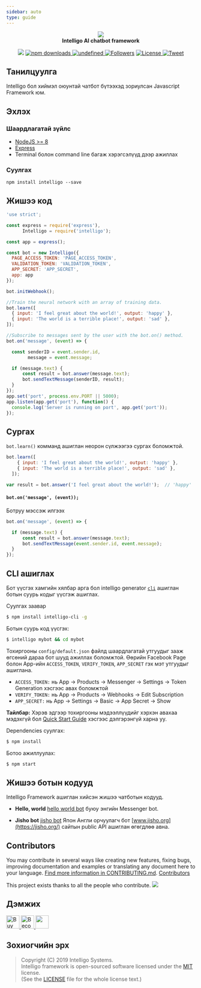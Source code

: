 ```yaml
---
sidebar: auto
type: guide
---
```


<p align="center">
	<img src="https://raw.githubusercontent.com/intelligo-systems/intelligo/master/.github/intelligo-logo.png"/>
<br>
	<b>Intelligo AI chatbot framework</b>
</p>
<p align="center">
    <a class="badge-align" href="https://www.codacy.com/app/tortuvshin/intelligo?utm_source=github.com&amp;utm_medium=referral&amp;utm_content=techstar-inc/intelligo&amp;utm_campaign=Badge_Grade"><img src="https://api.codacy.com/project/badge/Grade/c7f41b9927fe4d2a9b18e564e23294cc"/></a>
   <a href="https://www.npmjs.com/package/intelligo">
      <img alt="npm downloads" src="https://img.shields.io/npm/dt/intelligo.svg?style=flat-square">
    </a>
     <a href="https://www.npmjs.com/package/intelligo">
        <img alt="undefined" src="https://img.shields.io/npm/v/intelligo.svg?style=flat-square">
        </a>
    <a href="https://github.com/tortuvshin/">
        <img src="https://img.shields.io/github/followers/tortuvshin.svg?style=social&label=Follow"
            alt="Followers"></a>
    <a href="https://github.com/intelligo-systems/intelligo/blob/master/LICENSE">
            <img alt="License" src="https://img.shields.io/github/license/intelligo-systems/intelligo.svg?colorB=blue&style=flat-square">
           </a>
      <a href="https://twitter.com/intent/tweet?text=Wow:&url=https://github.com/intelligo-systems/intelligo">
     <img alt="Tweet" src="https://img.shields.io/twitter/url/http/shields.io.svg?style=social">
     </a>
</p>

## Танилцуулга

Intelligo бол хиймэл оюунтай чатбот бүтээхэд зориулсан Javascript Framework юм.

## Эхлэх

### Шаардлагатай зүйлс

- [NodeJS >= 8](https://nodejs.org/)
- [Express](https://expressjs.com/)
- Terminal болон command line багаж хэрэгсэлүүд дээр ажиллах

### Суулгах

```
npm install intelligo --save
```

## Жишээ код

```js
'use strict';

const express = require('express'),
      Intelligo = require('intelligo');

const app = express();

const bot = new Intelligo({
  PAGE_ACCESS_TOKEN: 'PAGE_ACCESS_TOKEN',
  VALIDATION_TOKEN: 'VALIDATION_TOKEN',
  APP_SECRET: 'APP_SECRET',
  app: app
});

bot.initWebhook();

//Train the neural network with an array of training data.
bot.learn([
  { input: 'I feel great about the world!', output: 'happy' },
  { input: 'The world is a terrible place!', output: 'sad' },
]);

//Subscribe to messages sent by the user with the bot.on() method.
bot.on('message', (event) => {

  const senderID = event.sender.id,
        message = event.message;

  if (message.text) {
      const result = bot.answer(message.text);
      bot.sendTextMessage(senderID, result);
  }
});
app.set('port', process.env.PORT || 5000);
app.listen(app.get('port'), function() {
  console.log('Server is running on port', app.get('port'));
});
```

## Сургах

`bot.learn()` комманд ашиглан неорон сүлжээгээ сургах боломжтой. 

```js
bot.learn([
    { input: 'I feel great about the world!', output: 'happy' },
    { input: 'The world is a terrible place!', output: 'sad' },
  ]);

var result = bot.answer('I feel great about the world!');  // 'happy'
```

#### `bot.on('message', (event));`

Ботруу мэссэж илгээх

```js
bot.on('message', (event) => {

  if (message.text) {
      const result = bot.answer(message.text);
      bot.sendTextMessage(event.sender.id, event.message);
  }
});
```

## СLI ашиглах

Бот үүсгэх хамгийн хялбар арга бол intelligo generator [`cli`](https://github.com/intelligo-systems/intelligo-cli) ашиглан ботын суурь кодыг үүсгэж ашиглах.

Суулгах заавар

```bash
$ npm install intelligo-cli -g
```
Ботын суурь код үүсгэх:

```bash
$ intelligo mybot && cd mybot
```

Тохиргооны `config/default.json` файлд шаардлагатай утгуудыг зааж өгсөний дараа бот шууд ажиллах боломжтой. Өөрийн Facebook Page болон App-ийн `ACCESS_TOKEN`, `VERIFY_TOKEN`, `APP_SECRET` гэх мэт утгуудыг ашиглана.

- `ACCESS_TOKEN:` нь App -> Products -> Messenger -> Settings -> Token Generation хэсгээс авах боломжтой
- `VERIFY_TOKEN:` нь App -> Products -> Webhooks -> Edit Subscription
- `APP_SECRET:` нь App -> Settings -> Basic -> App Secret -> Show

**Тайлбар:** Хэрэв эдгээр тохиргооны мэдээллүүдийг хэрхэн авахаа мэдэхгүй бол [Quick Start Guide](https://developers.facebook.com/docs/messenger-platform/guides/quick-start) хэсгээс дэлгэрэнгүй харна уу.

Dependencies суулгах:

```bash
$ npm install
```

Ботоо ажиллуулах:

```bash
$ npm start
```
## Жишээ ботын кодууд

Intelligo Framework ашиглан хийсэн жишээ чатботын кодууд.

- **Hello, world** [hello world bot](https://github.com/intelligo-systems/intelligo/blob/master/samples/hello-bot) буюу энгийн Messenger bot.

- **Jisho bot** [jisho bot](https://github.com/intelligo-systems/intelligo/blob/master/samples/jisho-bot) Япон Англи орчуулагч бот [www.jisho.org](https://jisho.org/) сайтын public API ашиглан өгөгдлөө авна.


## Contributors

You may contribute in several ways like creating new features, fixing bugs, improving documentation and examples
or translating any document here to your language. [Find more information in CONTRIBUTING.md](CONTRIBUTING.md).
<a href="https://github.com/intelligo-systems/intelligo/graphs/contributors">Contributors</a>

This project exists thanks to all the people who contribute.
<a href="https://github.com/intelligo-systems/intelligo/contributors"><img src="https://opencollective.com/intelligo/contributors.svg?width=890&button=false" /></a>

## Дэмжих

 <a href='https://www.ko-fi.com/turtuvshin' target="_blank">
    <img src='https://az743702.vo.msecnd.net/cdn/kofi3.png?v=0' height='35' alt='Buy Me a Coffee at ko-fi.com' />
 </a> 
 <a href='https://www.patreon.com/turtuvshin' target="_blank">
    <img src='https://c5.patreon.com/external/logo/become_a_patron_button@2x.png' height='35' alt='Become a Patron!' />
  </a>
 <a href="https://opencollective.com/intelligo/donate" target="_blank">
  <img src="https://opencollective.com/intelligo/donate/button@2x.png?color=blue" height='35'/>
</a>

## Зохиогчийн эрх

> Copyright (C) 2019 Intelligo Systems.  
> Intelligo framework is open-sourced software licensed under the [MIT](https://opensource.org/licenses/MIT) license.  
> (See the [LICENSE](https://github.com/intelligo-systems/intelligo/blob/master/LICENSE) file for the whole license text.)
